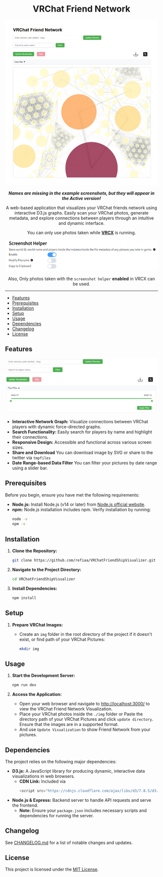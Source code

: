 
<div align="center">

# VRChat Friend Network

![preview](./image/main.png)

***Names are missing in the example screenshots, but they will appear in the Active version!***

A web-based application that visualizes your VRChat friends network using interactive D3.js graphs. Easily scan your VRChat photos, generate metadata, and explore connections between players through an intuitive and dynamic interface.

You can only use photos taken while [**VRCX**](https://github.com/vrcx-team/VRCX) is running.

<div align="center">

![preview](./image/help.png)

Also, Only photos taken with the `screenshot helper` **enabled** in VRCX can be used.

<div align="left">

---

- [Features](#features)
- [Prerequisites](#prerequisites)
- [Installation](#installation)
- [Setup](#setup)
- [Usage](#usage)
- [Dependencies](#dependencies)
- [Changelog](#Changelog)
- [License](#license)

## Features

![features](./image/features.png)

- **Interactive Network Graph:** Visualize connections between VRChat players with dynamic force-directed graphs.
- **Search Functionality:** Easily search for players by name and highlight their connections.
- **Responsive Design:** Accessible and functional across various screen sizes.
- **Share and Download** You can download image by SVG or share to the twitter via `tmpfiles`
- **Date Range-based Data Filter** You can filter your pictures by date range using a slider bar.
## Prerequisites

Before you begin, ensure you have met the following requirements:

- **Node.js:** Install Node.js (v14 or later) from [Node.js official website](https://nodejs.org/).
- **npm:** Node.js installation includes npm. Verify installation by running:
  ```bash
  node -v
  npm -v
  ```

## Installation

1. **Clone the Repository:**
   ```bash
   git clone https://github.com/refiaa/VRChatFriendShipVisualizer.git
   ```
   
2. **Navigate to the Project Directory:**
   ```bash
   cd VRChatFriendShipVisualizer
   ```

3. **Install Dependencies:**
   ```bash
   npm install
   ```

## Setup

1. **Prepare VRChat Images:**

   - Create an `img` folder in the root directory of the project if it doesn't exist, or find path of your VRChat Pictures:
     ```bash
     mkdir img
     ```
  

## Usage

1. **Start the Development Server:**
   ```bash
   npm run dev
   ```

2. **Access the Application:**
   
   - Open your web browser and navigate to [http://localhost:3000/](http://localhost:3000/) to view the VRChat Friend Network Visualization.
   - Place your VRChat photos inside the `./img` folder or Paste the directory path of your VRChat Pictures and click `update directory`. Ensure that the images are in a supported format.
   - And use `Update Visualization` to show Friend Network from your pictures.
   

## Dependencies

The project relies on the following major dependencies:

- **D3.js:** A JavaScript library for producing dynamic, interactive data visualizations in web browsers.
  - **CDN Link:** Included via
    ```js
    <script src="https://cdnjs.cloudflare.com/ajax/libs/d3/7.8.5/d3.min.js"></script>
    ```
- **Node.js & Express:** Backend server to handle API requests and serve the frontend.
  - **Note:** Ensure your `package.json` includes necessary scripts and dependencies for running the server.

## Changelog
See [CHANGELOG.md](CHANGELOG.md) for a list of notable changes and updates.

## License

This project is licensed under the [MIT License](LICENSE).
